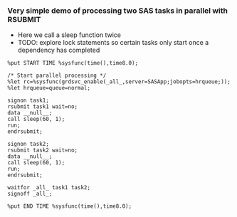 ### Very simple demo of processing two SAS tasks in parallel with RSUBMIT
* Here we call a sleep function twice
* TODO: explore lock statements so certain tasks only start once a dependency has completed

```sas
%put START TIME %sysfunc(time(),time8.0);

/* Start parallel processing */
%let rc=%sysfunc(grdsvc_enable(_all_,server=SASApp;jobopts=hrqueue;));
%let hrqueue=queue=normal;

signon task1;
rsubmit task1 wait=no;
data __null__;
call sleep(60, 1);
run;
endrsubmit;

signon task2;
rsubmit task2 wait=no;
data __null__;
call sleep(60, 1);
run;
endrsubmit;

waitfor _all_ task1 task2;
signoff _all_;

%put END TIME %sysfunc(time(),time8.0);
```
